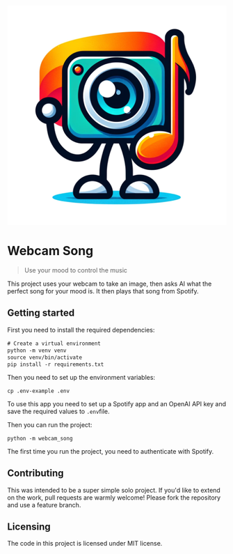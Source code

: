 ![Logo of the project](https://raw.githubusercontent.com/jehna/webcam-song/master/logo.png)

# Webcam Song
> Use your mood to control the music

This project uses your webcam to take an image, then asks AI what the perfect
song for your mood is. It then plays that song from Spotify.

## Getting started

First you need to install the required dependencies:
```shell
# Create a virtual environment
python -m venv venv
source venv/bin/activate
pip install -r requirements.txt
```

Then you need to set up the environment variables:
```shell
cp .env-example .env
```

To use this app you need to set up a Spotify app and an OpenAI API key and save
the required values to `.env`file.

Then you can run the project:
```shell
python -m webcam_song
```

The first time you run the project, you need to authenticate with Spotify.

## Contributing

This was intended to be a super simple solo project. If you'd like to extend on
the work, pull requests are warmly welcome! Please fork the repository and use a
feature branch.

## Licensing

The code in this project is licensed under MIT license.
